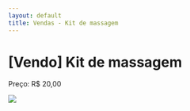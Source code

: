 ```yaml
---
layout: default
title: Vendas - Kit de massagem
---
```

<div class="page-content wc-container">
  <h1>[Vendo] Kit de massagem</h1>  
   <p>Preço: R$ 20,00</p>
    <img src="{{ site.baseurl }}/assets/images/vendas/massagem1.jpg" class="img-resposive">
</div>
